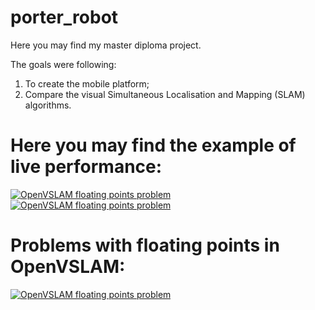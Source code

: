 # porter_robot
Here you may find my master diploma project.

The goals were following:

1. To create the mobile platform;
2. Compare the visual Simultaneous Localisation and Mapping (SLAM) algorithms.

# Here you may find the example of live performance:

[![OpenVSLAM floating points problem](https://github.com/d-desiatkin/porter_robot/blob/master/docs/Start_mapping.gif)](https://www.youtube.com/watch?v=lYqDmJWyFwA)
[![OpenVSLAM floating points problem](https://github.com/d-desiatkin/porter_robot/blob/master/docs/End_mapping.gif)](https://www.youtube.com/watch?v=lYqDmJWyFwA)


# Problems with floating points in OpenVSLAM:
[![OpenVSLAM floating points problem](https://github.com/d-desiatkin/porter_robot/blob/master/docs/Pointcloud.gif)](https://www.youtube.com/watch?v=lYqDmJWyFwA)

